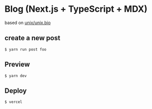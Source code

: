 # Blog (Next.js + TypeScript + MDX)

based on [unix/unix.bio](https://github.com/unix/unix.bio)

## create a new post

`$ yarn run post foo`

## Preview

`$ yarn dev`

## Deploy

`$ vercel`
